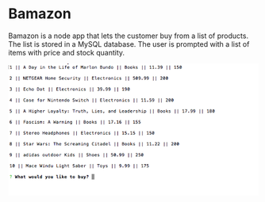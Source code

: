 # Bamazon

Bamazon is a node app that lets the customer buy from a list of products. The list is stored in a MySQL database.
The user is prompted with a list of items with price and stock quantity.

![](images/image1.jpg)

